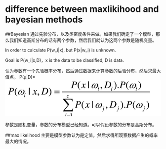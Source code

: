 # difference between maxlikihood and bayesian methods

##Bayesian
通过先验分布，以及类密度条件来做。如果我们确定了一个模型，那么我们知道高斯分布的话有两个参数，然后我们就认为这两个参数是随机变量。

In order to calculate P(w_i|x), but P(x|w_i) is unknown.

Goal is P(w_i|x,D)，x is the data to be classified, D is data.

认为参数有一个先验概率分布，然后通过数据来计算参数的后验分布，然后求最大值点。
P(μ|D)=
![](QQ20160309-0@2x.png)

参数是随机变量，参数的分布模型已经知道。可以假设参数的分布是高斯分布。

##max likelihood
主要是模型参数认为是定值，然后求得所观察数据产生的概率最大的情况。
